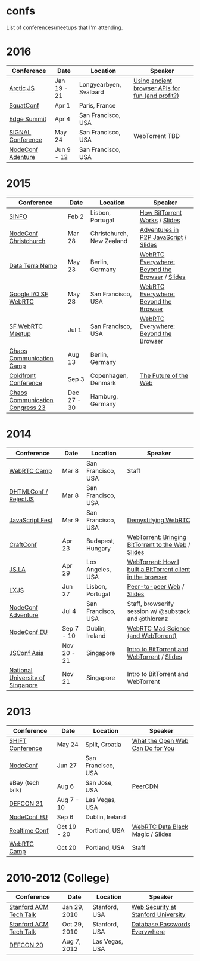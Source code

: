 # confs

List of conferences/meetups that I'm attending.

# 2016

Conference | Date | Location | Speaker
-----------|------|----------|--------
[Arctic JS](http://arcticjs.club) | Jan 19 - 21 | Longyearbyen, Svalbard | [Using ancient browser APIs for fun (and profit?)](https://www.youtube.com/watch?v=ONEdNNbLBd8)
[SquatConf](http://squatconf.eu) | Apr 1 | Paris, France
[Edge Summit](https://edgesummit2016.eventfarm.com) | Apr 4 | San Francisco, USA
[SIGNAL Conference](https://www.twilio.com/signal) | May 24 | San Francisco, USA | WebTorrent TBD
[NodeConf Adenture](http://nodeconf.com) | Jun 9 - 12 | San Francisco, USA

# 2015

Conference | Date | Location | Speaker
-----------|------|----------|--------
[SINFO](https://app.sinfo.org) | Feb 2 | Lisbon, Portugal | [How BitTorrent Works](https://www.youtube.com/watch?v=FAOP1qSErPA) / [Slides](https://speakerdeck.com/feross/intro-to-bittorrent-and-webtorrent)
[NodeConf Christchurch](http://christchurch.nodeconf.com) | Mar 28 | Christchurch, New Zealand | [Adventures in P2P JavaScript](#TODO) / [Slides](https://speakerdeck.com/feross/adventures-in-p2p-javascript)
[Data Terra Nemo](http://dtn.is) | May 23 | Berlin, Germany | [WebRTC Everywhere: Beyond the Browser](#TODO) / [Slides](https://speakerdeck.com/feross/webrtc-everywhere-beyond-the-browser-at-data-terra-nemo-2015)
[Google I/O SF WebRTC](http://www.meetup.com/SF-WebRTC/events/222843538/) | May 28 | San Francisco, USA | [WebRTC Everywhere: Beyond the Browser](https://speakerdeck.com/feross/webrtc-everywhere-beyond-the-browser-at-data-terra-nemo-2015)
[SF WebRTC Meetup](http://www.meetup.com/SF-WebRTC/events/222719027/) | Jul 1 | San Francisco, USA | [WebRTC Everywhere: Beyond the Browser](https://speakerdeck.com/feross/webrtc-everywhere-beyond-the-browser-at-data-terra-nemo-2015)
[Chaos Communication Camp](https://events.ccc.de/camp/2015/wiki/Main_Page) | Aug 13 | Berlin, Germany
[Coldfront Conference](http://coldfrontconf.com) | Sep 3 | Copenhagen, Denmark | [The Future of the Web](https://speakerdeck.com/feross/web-apps-of-the-future)
[Chaos Communication Congress 23](https://events.ccc.de/congress/2015/wiki/Main_Page) | Dec 27 - 30 | Hamburg, Germany

# 2014

Conference | Date | Location | Speaker
-----------|------|----------|--------
[WebRTC Camp](http://sf.jsfest.com/) | Mar 8 | San Francisco, USA | Staff
[DHTMLConf / RejectJS](http://dhtmlconf.com) | Mar 8 | San Francisco, USA
[JavaScript Fest](http://sf.jsfest.com/) | Mar 9 | San Francisco, USA | [Demystifying WebRTC](#TODO)
[CraftConf](http://craft-conf.com/2014/) | Apr 23 | Budapest, Hungary | [WebTorrent: Bringing BitTorrent to the Web](https://www.youtube.com/watch?v=PT8s_IVWDgw) / [Slides](https://speakerdeck.com/feross/webtorrent-bringing-bittorrent-to-the-web-with-webrtc-and-mad-science)
[JS.LA](http://js.la) | Apr 29 | Los Angeles, USA | [WebTorrent: How I built a BitTorrent client in the browser](https://vimeo.com/97324247)
[LXJS](http://2014.lxjs.org) | Jun 27 | Lisbon, Portugal | [Peer-to-peer Web](https://www.youtube.com/watch?v=QpQhR9fBNnk) / [Slides](https://speakerdeck.com/feross/peer-to-peer-web)
[NodeConf Adventure](http://nodeconf.com) | Jul 4 | San Francisco, USA | Staff, browserify session w/ @substack and @thlorenz
[NodeConf EU](http://nodeconfeu.com) | Sep 7 - 10 | Dublin, Ireland | [WebRTC Mad Science (and WebTorrent)](https://www.youtube.com/watch?v=BVBXkzVjvPc)
[JSConf Asia](http://2014.jsconf.asia) | Nov 20 - 21 | Singapore | [Intro to BitTorrent and WebTorrent](https://www.youtube.com/watch?v=kxHRATfvnlw) / [Slides](https://speakerdeck.com/feross/intro-to-bittorrent-and-webtorrent)
[National University of Singapore](https://www.comp.nus.edu.sg/) | Nov 21 | Singapore | Intro to BitTorrent and WebTorrent

# 2013

Conference | Date | Location | Speaker
-----------|------|----------|--------
[SHIFT Conference](http://shiftsplit.com) | May 24 | Split, Croatia | [What the Open Web Can Do for You](https://speakerdeck.com/feross/what-the-open-web-can-do-for-you)
[NodeConf](http://nodeconf.com) | Jun 27 | San Francisco, USA
eBay (tech talk) | Aug 6 | San Jose, USA | [PeerCDN](https://speakerdeck.com/feross/peercdn-presentation-at-ebay)
[DEFCON 21](https://www.defcon.org) | Aug 7 - 10 | Las Vegas, USA
[NodeConf EU](http://nodeconfeu.com) | Sep 6 | Dublin, Ireland
[Realtime Conf](http://2013.realtimeconf.com) | Oct 19 - 20 | Portland, USA | [WebRTC Data Black Magic](https://vimeo.com/77265280) / [Slides](https://speakerdeck.com/feross/webrtc-data-black-magic)
[WebRTC Camp](http://2013.webrtccamp.com) | Oct 20 | Portland, USA | Staff

# 2010-2012 (College)

Conference | Date | Location | Speaker
-----------|------|----------|--------
[Stanford ACM Tech Talk](http://stanfordacm.com) | Jan 29, 2010 | Stanford, USA | [Web Security at Stanford University](https://speakerdeck.com/feross/web-security-at-stanford-university)
[Stanford ACM Tech Talk](http://stanfordacm.com) | Oct 29, 2010 | Stanford, USA | [Database Passwords Everywhere](https://speakerdeck.com/feross/database-passwords-everywhere)
[DEFCON 20](https://www.defcon.org) | Aug 7, 2012 | Las Vegas, USA
